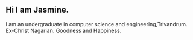 Hi I am Jasmine.
--------------------------
I am an undergraduate in computer science and engineering,Trivandrum.
Ex-Christ Nagarian.
Goodness and Happiness.

